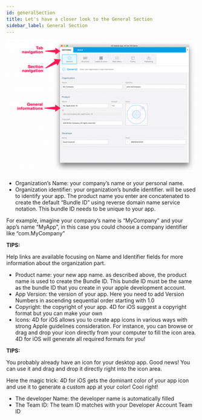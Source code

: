 ```yaml
---
id: generalSection
title: Let's have a closer look to the General Section
sidebar_label: General Section
---
```


![alt-text](assets/4DforiOSOverview/General-section-4D-for-iOS.png)

* Organization’s Name: your company’s name or your personal name.
* Organization identifier: your organization’s bundle identifier. will be used to identify your app. The product name you enter are concatenated to create the default “Bundle ID” using reverse domain name service notation. This bundle ID needs to be unique to your app.
 

For example, imagine your company’s name is “MyCompany” and your app’s name “MyApp”, in this case you could choose a company identifier like “com.MyCompany”

<div class = "tips">
<b>TIPS:</b>

Help links are available focusing on Name and Identifier fields for more information about the organization part.
</div>

 

* Product name: your new app name. as described above, the product name is used to create the Bundle ID. This bundle ID must be the same as the bundle ID that you create in your apple development account.
* App Version: the version of your app. Here you need to add Version Numbers in ascending sequential order starting with 1.0
* Copyright: the copyright of your app. 4D for iOS suggest a copyright format but you can make your own
* Icons: 4D for iOS allows you to create app icons in various ways with strong Apple guidelines consideration. For instance, you can browse or drag and drop your icon directly from your computer to fill the icon area. 4D for iOS will generate all required formats for you!
 

<div class = "tips">
<b>TIPS:</b>

You probably already have an icon for your desktop app. Good news! You can use it and drag and drop it directly right into the icon area. 

Here the magic trick: 4D for iOS gets the dominant color of your app icon and use it to generate a custom app at your color! Cool right!
</div>


* The developer Name: the developer name is automatically filled
* The Team ID: The team ID matches with your Developer Account Team ID

